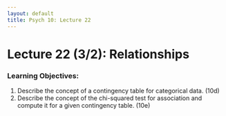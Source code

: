 ```yaml
---
layout: default
title: Psych 10: Lecture 22
---
```

# Lecture 22 (3/2): Relationships

### Learning Objectives:
1. Describe the concept of a contingency table for categorical data. (10d)
2. Describe the concept of the chi-squared test for association and compute it for a given contingency table. (10e)
